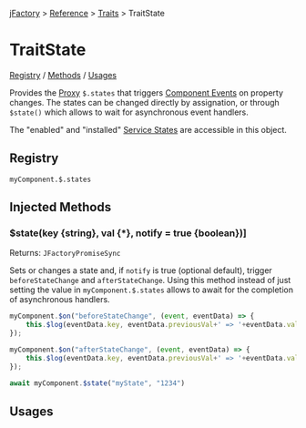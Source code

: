 [jFactory](index.md) > [Reference](ref-index.md) > [Traits](ref-index.md#traits-component-features) > TraitState

# TraitState

[Registry](#registry) / [Methods](#injected-methods) / [Usages](#usages)

Provides the [Proxy](https://developer.mozilla.org/en-US/docs/Web/JavaScript/Reference/Global_Objects/Proxy) `$.states` that triggers [Component Events](TraitEvents.md) on property changes.
The states can be changed directly by assignation, or through `$state()` which allows
to wait for asynchronous event handlers.
      
The "enabled" and "installed" [Service States](TraitService-States.md) are accessible in this object.

## Registry
`myComponent.$.states`

## Injected Methods

### $state(key {string}, val {*}, notify = true {boolean})]

Returns: `JFactoryPromiseSync`

Sets or changes a state and, if `notify` is true (optional default), trigger `beforeStateChange` and `afterStateChange`.
Using this method instead of just setting the value in `myComponent.$.states`
allows to await for the completion of asynchronous handlers.  

```javascript
myComponent.$on("beforeStateChange", (event, eventData) => {
    this.$log(eventData.key, eventData.previousVal+' => '+eventData.val)
});

myComponent.$on("afterStateChange", (event, eventData) => {
    this.$log(eventData.key, eventData.previousVal+' => '+eventData.val)
});

await myComponent.$state("myState", "1234")
``` 

## Usages
<!--
```javascript
import {jFactory} from "jfactory-es";

let myComponent = jFactory("myComponent", {
    onEnable() {
        this.on("beforeStateChange", ()=>{
        });    
        this.on("afterStateChange", ()=>{
        })    
    }   
});

(async function(){
    await myComponent.$install(true);
    myComponent.$.states.name = "John";
    await myComponent.$setState("name", "John Doe")
}())
```
-->